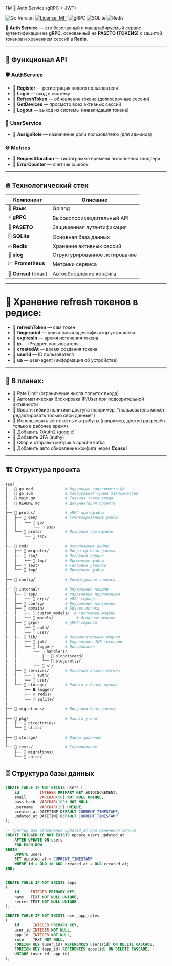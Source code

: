 11# 🔐 Auth Service (gRPC + JWT)

![Go Version](https://img.shields.io/badge/go-1.21%2B-blue)
[![License: MIT](https://img.shields.io/badge/License-MIT-yellow.svg)](https://opensource.org/licenses/MIT)
![gRPC](https://img.shields.io/badge/gRPC-Enabled-purple)
![SQLite](https://img.shields.io/badge/SQLite-Database-green)
![Redis](https://img.shields.io/badge/Redis-Cache-red)

🚀 **Auth Service** — это безопасный и масштабируемый сервис аутентификации на **gRPC**, основанный на **PASETO (TOKENS)** с защитой токенов и хранением сессий в **Redis**.

---

## 🌟 Функционал API

### 🛡️ **AuthService**
- 🔹 **Register** — регистрация нового пользователя
- 🔹 **Login** — вход в систему
- 🔹 **RefreshToken** — обновление токена (долгосрочные сессии)
- 🔹 **GetDevices** — просмотр всех активных сессий
- 🔹 **Logout** — выход из системы (инвалидация токена)

### 👥 **UserService**
- 🔹 **AssignRole** — назначение роли пользователю (для админов)

### 🌐 **Metrics**
- 🔹 **RequestDuration** — гистограмма времени выполнения хэндлера
- 🔹 **ErrorCounter** — счетчик ошибок

---

## 🔥 Технологический стек

| Компонент            | Описание                      |
|----------------------|-------------------------------|
| 📝 **Язык**          | Golang                        |
| ⚡ **gRPC**           | Высокопроизводительный API    |
| 🔐 **PASETO**        | Защищенная аутентификация     |
| 🗄️ **SQLite**       | Основная база данных          |
| 🔥 **Redis**         | Хранение активных сессий      |
| 📜 **slog**          | Структурированное логирование |
| 📈 **Prometheus**    | Метрики сервиса               |
| 🔄 **Consul** (план) | Автообновление конфига        |

---
# 📌 Хранение refresh токенов в редисе:

- 🔹 **refreshToken** — сам токен
- 🔹 **fingerprint** — уникальный идентификатор устройства
- 🔹 **expiresIn** — время истечения токена
- 🔹 **ip** — IP-адрес пользователя
- 🔹 **createdAt** — время создания токена
- 🔹 **userId** — ID пользователя
- 🔹 **ua** — user-agent (информация об устройстве)

---


## 🔮 В планах:
- 🔄 Rate Limit (ограничение числа попыток входа)
- 🔄 Автоматическая блокировка IP/User при подозрительной активности
- 🔄 Ввести гибкие политики доступа (например, "пользователь может редактировать только свои данные")
- 🔄 Использовать контекстные атрибуты (например, доступ разрешён только в рабочее время)
- 🔄 Добавить OAuth2 (google)
- 🔄 Добавить 2FA (authy)
- 🔄 Сбор и отправка метрик в apache kafka
- 🔄 Добавить авто обновление конфига через **Consul**

___


## 🏗️ Структура проекта

```bash
sso/
│   📜 go.mod              # Модульные зависимости Go
│   📜 go.sum              # Контрольная сумма зависимостей
│   🚀 main.go             # Главная точка входа
│   📖 README.md           # Документация проекта
│
├── 📂 protos/             # gRPC-протофайлы
│   ├── 📂 gen/            # Сгенерированные файлы
│   │   └── 📂 go/
│   │       └── 📂 sso/
│   └── 📂 proto/          # Исходные протофайлы
│       └── 📂 sso/
│
├── 📂 cmd/                # Исполняемые файлы
│   ├── 📂 migrator/       # Мигратор базы данных
│   ├── 📂 sso/            # Основной сервис
│   │   └── 📂 tmp/        # Временные файлы
│   ├── 📂 test/           # Тестовые утилиты
│   └── 📂 tmp/            # Временные файлы
│
├── 📂 config/             # Конфигурация сервиса
│
├── 📂 internal/           # Внутренние модули
│   ├── 📂 app/            # Управление приложением
│   │   └── 📂 grpc/       # gRPC-сервер
│   ├── 📂 config/         # Внутренние настройки
│   ├── 📂 domain/         # Бизнес-логика
│   │   ├── 📂 custom_models/  # Кастомные модели
│   │   └── 📂 models/          # Основные модели
│   ├── 📂 grpc/           # gRPC-сервисы
│   │   ├── 📂 auth/
│   │   └── 📂 user/
│   ├── 📂 lib/            # Вспомогательные модули
│   │   ├── 🔐 jwt/        # Управление JWT-токенами
│   │   └── 📂 logger/     # Логирование
│   │       ├── 📂 handlers/
│   │       │   ├── 📝 slogdiscard/
│   │       │   └── 🎨 slogpretty/
│   │       └── 📂 sl/
│   ├── 📂 services/       # Основная бизнес-логика
│   │   ├── 🔑 auth/
│   │   └── 👥 user/
│   └── 📂 storage/        # Работа с базой данных
│       ├── 🛢️ logger/
│       ├── 🔥 redis/
│       └── 🗄️ sqlite/
│
├── 📂 migrations/         # Миграции базы данных
│
├── 📂 pkg/                # Пакеты утилит
│   ├── 📂 directories/
│   └── 📂 utils/
│
├── 📂 storage/            # Файлы хранения
│
└── 📂 tests/              # Тестирование
    ├── 🧪 migrations/
    └── 🔬 suite/

```


## 🗄️ Структура базы данных

```sql
CREATE TABLE IF NOT EXISTS users (
    id         INTEGER PRIMARY KEY AUTOINCREMENT,
    email      VARCHAR(50) NOT NULL UNIQUE,
    pass_hash  VARCHAR(100) NOT NULL,
    username   VARCHAR(15) UNIQUE,
    created_at DATETIME DEFAULT CURRENT_TIMESTAMP,
    updated_at DATETIME DEFAULT CURRENT_TIMESTAMP
);

-- Триггер для обновления updated_at при изменении записи
CREATE TRIGGER IF NOT EXISTS update_users_updated_at
    AFTER UPDATE ON users
    FOR EACH ROW
BEGIN
    UPDATE users
    SET updated_at = CURRENT_TIMESTAMP
    WHERE id = OLD.id AND created_at = OLD.created_at;
END;


CREATE TABLE IF NOT EXISTS apps
(
    id     INTEGER PRIMARY KEY,
    name   TEXT NOT NULL UNIQUE,
    secret TEXT NOT NULL UNIQUE
);

CREATE TABLE IF NOT EXISTS user_app_roles
(
    id      INTEGER PRIMARY KEY,
    user_id INTEGER NOT NULL,
    app_id  INTEGER NOT NULL,
    role    TEXT NOT NULL,
    FOREIGN KEY (user_id) REFERENCES users(id) ON DELETE CASCADE,
    FOREIGN KEY (app_id) REFERENCES apps(id) ON DELETE CASCADE,
    UNIQUE (user_id, app_id)
);
```

